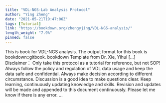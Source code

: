 ```yaml
---
title: "VDL-NGS-Lab Analysis Protocol"
author: "Ying Zheng"
date: "2021-05-21T19:47:06Z"
tags: [Tutorial]
link: "https://bookdown.org/zhengyjing/VDL-NGS-analysis/"
length_weight: "7.9%"
pinned: false
---
```


This is book for VDL-NGS analysis. The output format for this book is bookdown::gitbook. bookdown Template from Dr. Xie, Yihui [...] Disclaimer： Only take this protocol as a tutorial for reference, but not SOP! Always follow the policy and regulation of VDL data usage and keep the data safe and confidential. Always make decision according to different circumstance. Discussion is a good idea to make questions clear. Keep learning, continuously updating knowledge and skills. Revision and updates will be made and appended to this document continuously. Please let me know if there is any error. ...
